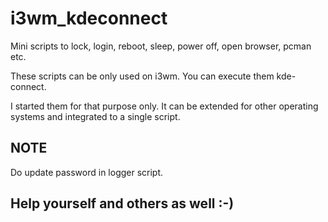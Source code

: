 # i3wm_kdeconnect
Mini scripts to lock, login, reboot, sleep, power off, open browser, pcman etc.


These scripts can be only used on i3wm. You can execute them kde-connect.


I started them for that purpose only. It can be extended for other operating systems and integrated to a single script.

## NOTE
Do update password in logger script.

## Help yourself and others as well :-) 